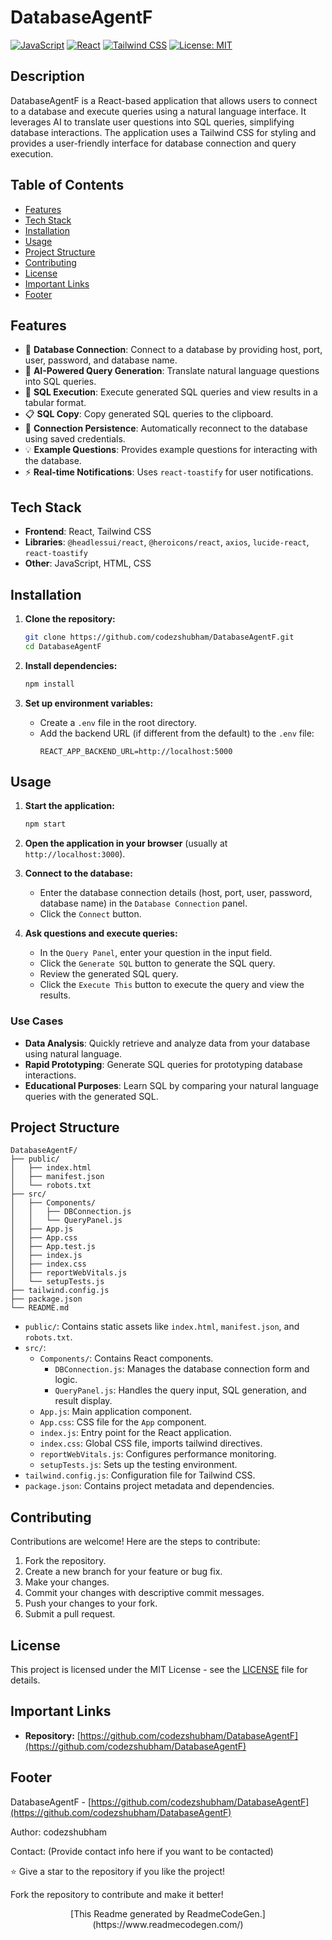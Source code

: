 # DatabaseAgentF

[![JavaScript](https://img.shields.io/badge/JavaScript-%23F7DF1E.svg?style=for-the-badge&logo=javascript&logoColor=black)]()
[![React](https://img.shields.io/badge/React-%2320232a.svg?style=for-the-badge&logo=react&logoColor=%2361DAFB)]()
[![Tailwind CSS](https://img.shields.io/badge/Tailwind_CSS-%2338B2AC.svg?style=for-the-badge&logo=tailwind-css&logoColor=white)]()
[![License: MIT](https://img.shields.io/badge/License-MIT-yellow.svg)]()

## Description

DatabaseAgentF is a React-based application that allows users to connect to a database and execute queries using a natural language interface. It leverages AI to translate user questions into SQL queries, simplifying database interactions. The application uses a Tailwind CSS for styling and provides a user-friendly interface for database connection and query execution.

## Table of Contents

- [Features](#features)
- [Tech Stack](#tech-stack)
- [Installation](#installation)
- [Usage](#usage)
- [Project Structure](#project-structure)
- [Contributing](#contributing)
- [License](#license)
- [Important Links](#important-links)
- [Footer](#footer)

## Features

- 🔌 **Database Connection**: Connect to a database by providing host, port, user, password, and database name.
- 💬 **AI-Powered Query Generation**: Translate natural language questions into SQL queries.
- 🚀 **SQL Execution**: Execute generated SQL queries and view results in a tabular format.
- 📋 **SQL Copy**: Copy generated SQL queries to the clipboard.
- 💾 **Connection Persistence**: Automatically reconnect to the database using saved credentials.
- 💡 **Example Questions**: Provides example questions for interacting with the database.
- ⚡ **Real-time Notifications**: Uses `react-toastify` for user notifications.

## Tech Stack

- **Frontend**: React, Tailwind CSS
- **Libraries**: `@headlessui/react`, `@heroicons/react`, `axios`, `lucide-react`, `react-toastify`
- **Other**: JavaScript, HTML, CSS

## Installation

1.  **Clone the repository:**
    ```bash
    git clone https://github.com/codezshubham/DatabaseAgentF.git
    cd DatabaseAgentF
    ```

2.  **Install dependencies:**
    ```bash
    npm install
    ```

3.  **Set up environment variables:**
    -   Create a `.env` file in the root directory.
    -   Add the backend URL (if different from the default) to the `.env` file:
        ```
        REACT_APP_BACKEND_URL=http://localhost:5000
        ```

## Usage

1.  **Start the application:**
    ```bash
    npm start
    ```

2.  **Open the application in your browser** (usually at `http://localhost:3000`).

3.  **Connect to the database:**
    -   Enter the database connection details (host, port, user, password, database name) in the `Database Connection` panel.
    -   Click the `Connect` button.

4.  **Ask questions and execute queries:**
    -   In the `Query Panel`, enter your question in the input field.
    -   Click the `Generate SQL` button to generate the SQL query.
    -   Review the generated SQL query.
    -   Click the `Execute This` button to execute the query and view the results.

### Use Cases

*   **Data Analysis**: Quickly retrieve and analyze data from your database using natural language.
*   **Rapid Prototyping**: Generate SQL queries for prototyping database interactions.
*   **Educational Purposes**: Learn SQL by comparing your natural language queries with the generated SQL.

## Project Structure

```
DatabaseAgentF/
├── public/
│   ├── index.html
│   ├── manifest.json
│   └── robots.txt
├── src/
│   ├── Components/
│   │   ├── DBConnection.js
│   │   └── QueryPanel.js
│   ├── App.js
│   ├── App.css
│   ├── App.test.js
│   ├── index.js
│   ├── index.css
│   ├── reportWebVitals.js
│   └── setupTests.js
├── tailwind.config.js
├── package.json
└── README.md
```

-   `public/`: Contains static assets like `index.html`, `manifest.json`, and `robots.txt`.
-   `src/`:
    -   `Components/`: Contains React components.
        -   `DBConnection.js`: Manages the database connection form and logic.
        -   `QueryPanel.js`: Handles the query input, SQL generation, and result display.
    -   `App.js`: Main application component.
    -   `App.css`: CSS file for the `App` component.
    -   `index.js`: Entry point for the React application.
    -   `index.css`: Global CSS file, imports tailwind directives.
    -   `reportWebVitals.js`: Configures performance monitoring.
    -   `setupTests.js`: Sets up the testing environment.
-   `tailwind.config.js`: Configuration file for Tailwind CSS.
-   `package.json`: Contains project metadata and dependencies.

## Contributing

Contributions are welcome! Here are the steps to contribute:

1.  Fork the repository.
2.  Create a new branch for your feature or bug fix.
3.  Make your changes.
4.  Commit your changes with descriptive commit messages.
5.  Push your changes to your fork.
6.  Submit a pull request.

## License

This project is licensed under the MIT License - see the [LICENSE](LICENSE) file for details.

## Important Links

-   **Repository:** [https://github.com/codezshubham/DatabaseAgentF](https://github.com/codezshubham/DatabaseAgentF)

## Footer

DatabaseAgentF - [https://github.com/codezshubham/DatabaseAgentF](https://github.com/codezshubham/DatabaseAgentF)

Author: codezshubham

Contact: (Provide contact info here if you want to be contacted)

⭐️ Give a star to the repository if you like the project!

Fork the repository to contribute and make it better!


<p align="center">[This Readme generated by ReadmeCodeGen.](https://www.readmecodegen.com/)</p>
